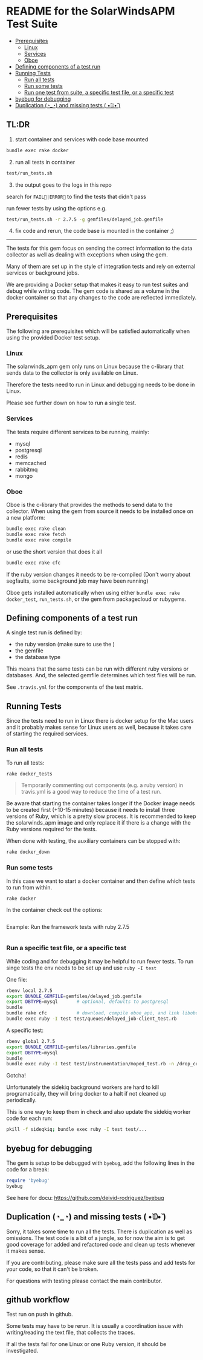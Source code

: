 # README for the SolarWindsAPM Test Suite

  * [Prerequisites](#prerequisites)
    * [Linux](#linux)
    * [Services](#services)
    * [Oboe](#oboe)
  * [Defining components of a test run](#defining-components-of-a-test-run)
  * [Running Tests](#running-tests)
    * [Run all tests](#run-all-tests)
    * [Run some tests](#run-some-tests)
    * [Run one test from suite, a specific test file, or a specific test](#run-one-test-from-suite,-a-specific-test-file,-or-a-specific-test)
  * [byebug for debugging](#byebug-for-debugging)
  * [Duplication (◔_◔) and missing tests ( •̆௰•̆ )](#duplication-(◔_◔)-and-missing-tests-(-•̆௰•̆-))


## TL:DR
1) start container and services with code base mounted
```bash
bundle exec rake docker
```
2) run all tests in container
```bash
test/run_tests.sh
```
3) the output goes to the logs in this repo

search for `FAIL|ERROR` to find the tests that didn't pass

run fewer tests by using the options e.g.
```bash
test/run_tests.sh -r 2.7.5 -g gemfiles/delayed_job.gemfile
```
4) fix code and rerun, the code base is mounted in the container ;)

---

The tests for this gem focus on sending the correct information
to the data collector as well as dealing with exceptions when
using the gem.

Many of them are set up in the style of integration tests and rely
on external services or background jobs.

We are providing a Docker setup that makes it easy to run test suites
and debug while writing code. The gem code is shared as a volume in the
docker container so that any changes to the code are reflected
immediately.

## Prerequisites

The following are prerequisites which will be satisfied automatically when
using the provided Docker test setup.

### Linux
The solarwinds_apm gem only runs on Linux because the c-library that
sends data to the collector is only available on Linux.

Therefore the tests need to run in Linux and debugging needs to be
done in Linux.

Please see further down on how to run a single test.

### Services
The tests require different services to be running, mainly:
* mysql
* postgresql
* redis
* memcached
* rabbitmq
* mongo

### Oboe
Oboe is the c-library that provides the methods to send data to
the collector.
When using the gem from source it needs to be installed once on a
new platform:
```bash
bundle exec rake clean
bundle exec rake fetch 
bundle exec rake compile
```
or use the short version that does it all
```bash
bundle exec rake cfc
```
If the ruby version changes it needs to be re-compiled 
(Don't worry about segfaults, some background job may have been running)

Oboe gets installed automatically when using either `bundle exec rake docker_test`, 
`run_tests.sh`, or the gem from packagecloud or rubygems.

## Defining components of a test run
A single test run is defined by:
* the ruby version (make sure to use the )
* the gemfile
* the database type

This means that the same tests can be run with different ruby versions
or databases. And, the selected gemfile determines which test files will be run.

See `.travis.yml` for the components of the test matrix.

## Running Tests
Since the tests need to run in Linux there is docker setup for
the Mac users and it probably makes sense for Linux users as well,
because it takes care of starting the required services.

### Run all tests
To run all tests:
```bash
rake docker_tests
```
>Temporarily commenting out components (e.g. a ruby version) in travis.yml
is a good way to reduce the time of a test run.

Be aware that starting the container takes longer if the Docker image needs to be created first
(+10-15 minutes) because it needs to install three versions of Ruby, which is a pretty
slow process. It is recommended to keep the solarwinds_apm image and only replace
it if there is a change with the Ruby versions required for the tests.

When done with testing, the auxiliary containers can be stopped with:
```bash
rake docker_down
```

### Run some tests
In this case we want to start a docker container and then define
which tests to run from within.
```bash
rake docker
```

In the container check out the options:
```bash/run_tests.sh -h
```

Example: Run the framework tests with ruby 2.7.5
```bash/run_tests.sh -r 2.7.5 -g gemfiles/frameworks.gemfile
```

### Run a specific test file, or a specific test
While coding and for debugging it may be helpful to run fewer tests.
To run singe tests the env needs to be set up and use `ruby -I test`

One file:
```bash
rbenv local 2.7.5
export BUNDLE_GEMFILE=gemfiles/delayed_job.gemfile
export DBTYPE=mysql       # optional, defaults to postgresql
bundle
bundle rake cfc           # download, compile oboe_api, and link liboboe
bundle exec ruby -I test test/queues/delayed_job-client_test.rb
```

A specific test:
```bash
rbenv global 2.7.5
export BUNDLE_GEMFILE=gemfiles/libraries.gemfile
export DBTYPE=mysql
bundle
bundle exec ruby -I test test/instrumentation/moped_test.rb -n /drop_collection/
```

Gotcha!

Unfortunately the sidekiq background workers are hard to kill programatically, 
they will bring docker to a halt if not cleaned up periodically.

This is one way to keep them in check and also update the sidekiq worker code 
for each run:
```bash
pkill -f sideqkiq; bundle exec ruby -I test test/...
```

## byebug for debugging

The gem is setup to be debugged with `byebug`, add the following lines in the code for a break:
```ruby
require 'byebug'
byebug
```
See here for docu: https://github.com/deivid-rodriguez/byebug

## Duplication (◔_◔) and missing tests ( •̆௰•̆ )
Sorry, it takes some time to run all the tests. There is
duplication as well as omissions. The test code is a bit of a jungle, so
for now the aim is to get good coverage for added and refactored code and
clean up tests whenever it makes sense.

If you are contributing, please make sure all the tests pass and add
tests for your code, so that it can't be broken.

For questions with testing please contact the main contributor.

## github workflow
Test run on push in github.

Some tests may have to be rerun. It is usually a coordination issue with
writing/reading the text file, that collects the traces. 

If all the tests fail for one Linux or one Ruby version, it should be investigated.

